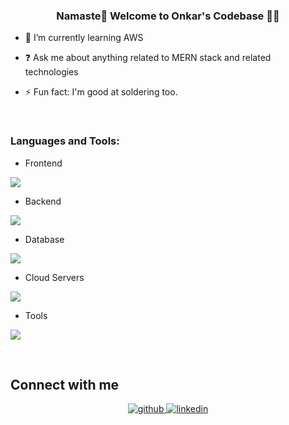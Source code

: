 
### <div align="center">Namaste🙏 Welcome to Onkar's Codebase 👨‍💻</div>  
  

- 🔭 I’m currently learning AWS  
  

- ❓ Ask me about anything related to MERN stack and related technologies  
  

- ⚡ Fun fact: I'm good at soldering too.  
  

<br/>  

<h3 align="left">Languages and Tools:</h3>


- Frontend
<p align="left">
  <a href="https://skillicons.dev">
    <img src="https://skillicons.dev/icons?i=react,js,css,html,redux,gatsby,nextjs,jest,graphql" />
  </a>
</p>

- Backend
<p align="left">
  <a href="https://skillicons.dev">
    <img src="https://skillicons.dev/icons?i=nodejs,express,nestjs" />
  </a>
</p>

- Database
<p align="left">
  <a href="https://skillicons.dev">
    <img src="https://skillicons.dev/icons?i=mongodb,postgresql" />
  </a>
</p>

- Cloud Servers
<p align="left">
  <a href="https://skillicons.dev">
    <img src="https://skillicons.dev/icons?i=aws,firebase" />
  </a>
</p>

- Tools
<p align="left">
  <a href="https://skillicons.dev">
    <img src="https://skillicons.dev/icons?i=git,github,bitbucket,figma,xd,idea,vscode,postman" />
  </a>
</p>

<br/>  


## Connect with me  
<div align="center">
<a href="https://github.com/https://github.com/OnkarGhone" target="_blank">
<img src=https://img.shields.io/badge/github-%2324292e.svg?&style=for-the-badge&logo=github&logoColor=white alt=github style="margin-bottom: 5px;" />
</a>
<a href="https://linkedin.com/in/https://www.linkedin.com/in/onkar-ghone-846a7b125/" target="_blank">
<img src=https://img.shields.io/badge/linkedin-%231E77B5.svg?&style=for-the-badge&logo=linkedin&logoColor=white alt=linkedin style="margin-bottom: 5px;" />
</a>  
</div>  
  
